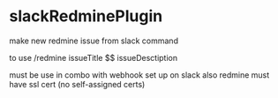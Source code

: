 # slackRedminePlugin
make new redmine issue from slack command


to use /redmine issueTitle $$ issueDesctiption

must be use in combo with webhook set up on slack 
also redmine must have ssl cert (no self-assigned certs)
